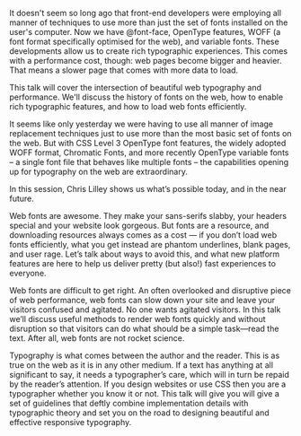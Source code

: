It doesn't seem so long ago that front-end developers were employing all manner of techniques to use more than just the set of fonts installed on the user's computer. Now we have @font-face, OpenType features, WOFF (a font format specifically optimised for the web), and variable fonts. These developments allow us to create rich typographic experiences. This comes with a performance cost, though: web pages become bigger and heavier. That means a slower page that comes with more data to load.

This talk will cover the intersection of beautiful web typography and performance. We'll discuss the history of fonts on the web, how to enable rich typographic features, and how to load web fonts efficiently.


It seems like only yesterday we were having to use all manner of image replacement techniques just to use more than the most basic set of fonts on the web. But with CSS Level 3 OpenType font features, the widely adopted WOFF format, Chromatic Fonts, and more recently OpenType variable fonts – a single font file that behaves like multiple fonts – the capabilities opening up for typography on the web are extraordinary.

In this session, Chris Lilley shows us what’s possible today, and in the near future.

Web fonts are awesome. They make your sans-serifs slabby, your headers special and your website look gorgeous. But fonts are a resource, and downloading resources always comes as a cost — if you don’t load web fonts efficiently, what you get instead are phantom underlines, blank pages, and user rage. Let’s talk about ways to avoid this, and what new platform features are here to help us deliver pretty (but also!) fast experiences to everyone.

Web fonts are difficult to get right. An often overlooked and disruptive piece of web performance, web fonts can slow down your site and leave your visitors confused and agitated. No one wants agitated visitors. In this talk we’ll discuss useful methods to render web fonts quickly and without disruption so that visitors can do what should be a simple task—read the text. After all, web fonts are not rocket science.

Typography is what comes between the author and the reader. This is as true on the web as it is in any other medium. If a text has anything at all significant to say, it needs a typographer’s care, which will in turn be repaid by the reader’s attention. If you design websites or use CSS then you are a typographer whether you know it or not. This talk will give you will give a set of guidelines that deftly combine implement­ation details with typographic theory and set you on the road to designing beautiful and effective responsive typography.